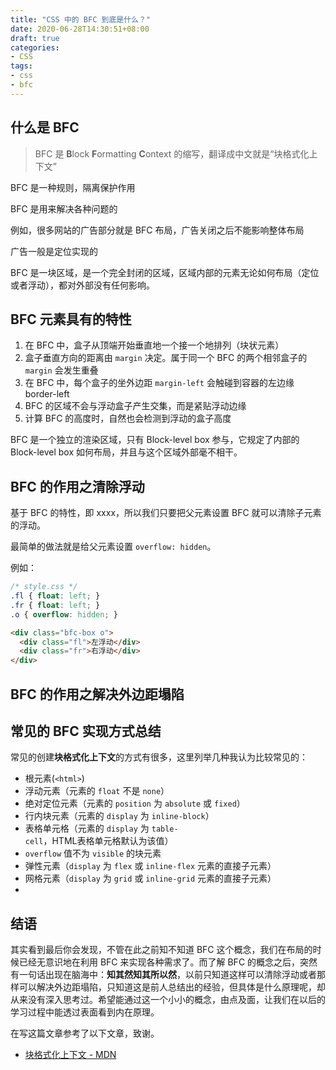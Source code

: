```yaml
---
title: "CSS 中的 BFC 到底是什么？"
date: 2020-06-28T14:30:51+08:00
draft: true
categories:
- CSS
tags:
- css
- bfc
---
```

## 什么是 BFC

> BFC 是 **B**lock **F**ormatting **C**ontext 的缩写，翻译成中文就是“块格式化上下文”

BFC 是一种规则，隔离保护作用

BFC 是用来解决各种问题的

例如，很多网站的广告部分就是 BFC 布局，广告关闭之后不能影响整体布局

广告一般是定位实现的


BFC 是一块区域，是一个完全封闭的区域，区域内部的元素无论如何布局（定位或者浮动），都对外部没有任何影响。

## BFC 元素具有的特性

1. 在 BFC 中，盒子从顶端开始垂直地一个接一个地排列（块状元素）
2. 盒子垂直方向的距离由 `margin` 决定。属于同一个 BFC 的两个相邻盒子的 `margin` 会发生重叠
3. 在 BFC 中，每个盒子的坐外边距 `margin-left` 会触碰到容器的左边缘 border-left
4. BFC 的区域不会与浮动盒子产生交集，而是紧贴浮动边缘
5. 计算 BFC 的高度时，自然也会检测到浮动的盒子高度

BFC 是一个独立的渲染区域，只有 Block-level box 参与，它规定了内部的 Block-level box 如何布局，并且与这个区域外部毫不相干。

## BFC 的作用之清除浮动

基于 BFC 的特性，即 xxxx，所以我们只要把父元素设置 BFC 就可以清除子元素的浮动。

最简单的做法就是给父元素设置 `overflow: hidden`。

例如：

```css
/* style.css */
.fl { float: left; }
.fr { float: left; }
.o { overflow: hidden; }
```

```html
<div class="bfc-box o">
  <div class="fl">左浮动</div>
  <div class="fr">右浮动</div>
</div>
```


## BFC 的作用之解决外边距塌陷

## 常见的 BFC 实现方式总结

常见的创建**块格式化上下文**的方式有很多，这里列举几种我认为比较常见的：

- 根元素(`<html>`)
- 浮动元素（元素的 `float` 不是 `none`）
- 绝对定位元素（元素的 `position` 为 `absolute` 或 `fixed`）
- 行内块元素（元素的 `display` 为 `inline-block`）
- 表格单元格（元素的 `display` 为 `table-cell`，HTML表格单元格默认为该值）
- `overflow` 值不为 `visible` 的块元素
- 弹性元素（`display` 为 `flex` 或 `inline-flex` 元素的直接子元素）
- 网格元素（`display` 为 `grid` 或 `inline-grid` 元素的直接子元素）
- 

## 结语

其实看到最后你会发现，不管在此之前知不知道 BFC 这个概念，我们在布局的时候已经无意识地在利用 BFC 来实现各种需求了。而了解 BFC 的概念之后，突然有一句话出现在脑海中：**知其然知其所以然**，以前只知道这样可以清除浮动或者那样可以解决外边距塌陷，只知道这是前人总结出的经验，但具体是什么原理呢，却从来没有深入思考过。希望能通过这一个小小的概念，由点及面，让我们在以后的学习过程中能透过表面看到内在原理。


在写这篇文章参考了以下文章，致谢。

- [块格式化上下文 - MDN](https://developer.mozilla.org/zh-CN/docs/Web/Guide/CSS/Block_formatting_context)